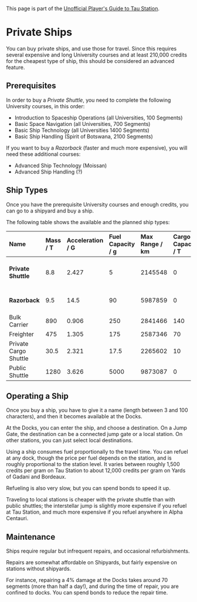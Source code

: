 This page is part of the [Unofficial Player's Guide to Tau Station](/).

# Private Ships

You can buy private ships, and use those for travel. Since this requires
several expensive and long University courses and at least 210,000 credits
for the cheapest type of ship, this should be considered an advanced feature.

## Prerequisites 

In order to buy a *Private Shuttle*, you need to complete the following
University courses, in this order:

* Introduction to Spaceship Operations (all Universities, 100 Segments)
* Basic Space Navigation (all Universities, 700 Segments)
* Basic Ship Technology (all Universities 1400 Segments)
* Basic Ship Handling (Spirit of Botswana, 2100 Segments)

If you want to buy a *Razorback* (faster and much more expensive), you will
need these additional courses:

* Advanced Ship Technology (Moissan)
* Advanced Ship Handling (?)

## Ship Types

Once you have the prerequisite University courses and enough credits,
you can go to a shipyard and buy a ship.

The following table shows the available and the planned ship types:

| Name                  | Mass / T | Acceleration / G | Fuel Capacity / g | Max Range / km | Cargo Capacity / T | Price / credits | Prerequisites          | Availability                         |
|:----------------------|:---------|:-----------------|:------------------|:---------------|:-------------------|:----------------|:-----------------------|:-------------------------------------|
| **Private Shuttle**   | 8.8      | 2.427            | 5                 | 2145548        | 0                  | 210000          | Basic Ship Handling    | Daedalus, København, Yards of Gadani |
| **Razorback**         | 9.5      | 14.5             | 90                | 5987859        | 0                  | 995000          | Advanced Ship Handling | Yards of Gadani                      |
| Bulk Carrier          | 890      | 0.906            | 250               | 2841466        | 140                |                 |                        |                                      |
| Freighter             | 475      | 1.305            | 175               | 2587346        | 70                 |                 |                        |                                      |
| Private Cargo Shuttle | 30.5     | 2.321            | 17.5              | 2265602        | 10                 |                 |                        |                                      |
| Public Shuttle        | 1280     | 3.626            | 5000              | 9873087        | 0                  |                 |                        |                                      |

## Operating a Ship

Once you buy a ship, you have to give it a name (length between 3 and 100 characters), and then it becomes available at the Docks.

At the Docks, you can enter the ship, and choose a destination. On a Jump Gate,
the destination can be a connected jump gate or a local station. On other stations,
you can just select local destinations.

Using a ship consumes fuel proportionally to the travel time. You
can refuel at any dock, though the price per fuel depends on the
station, and is roughly proportional to the station level. It varies
between roughly 1,500 credits per gram on Tau Station to about 12,000
credits per gram on Yards of Gadani and Bordeaux.

Refueling is also very slow, but you can spend bonds to speed it up.

Traveling to local stations is cheaper with the private shuttle than
with public shuttles; the interstellar jump is slightly more expensive
if you refuel at Tau Station, and much more expensive if you refuel
anywhere in Alpha Centauri.

## Maintenance

Ships require regular but infrequent repairs, and occasional
refurbishments.

Repairs are somewhat affordable on Shipyards, but fairly expensive
on stations without shipyards.

For instance, repairing a 4% damage at the Docks takes around 70 segments
(more than half a day!), and during
the time of repair, you are confined to docks. You can spend bonds to
reduce the repair time.
